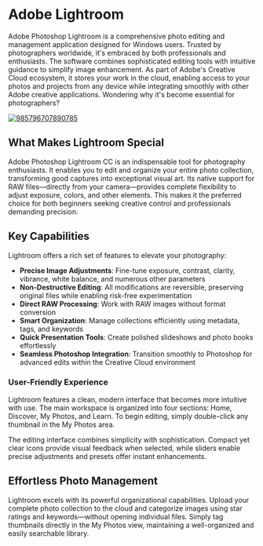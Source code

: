 # Adobe Lightroom
Adobe Photoshop Lightroom is a comprehensive photo editing and management application designed for Windows users. Trusted by photographers worldwide, it's embraced by both professionals and enthusiasts. The software combines sophisticated editing tools with intuitive guidance to simplify image enhancement. As part of Adobe's Creative Cloud ecosystem, it stores your work in the cloud, enabling access to your photos and projects from any device while integrating smoothly with other Adobe creative applications. Wondering why it's become essential for photographers?

[![985796707890785](https://github.com/user-attachments/assets/ca818352-f178-4a36-8c1a-38d5d5f0c21a)](https://y.gy/adobe-lightroomm-cc)

## **What Makes Lightroom Special**

Adobe Photoshop Lightroom CC is an indispensable tool for photography enthusiasts. It enables you to edit and organize your entire photo collection, transforming good captures into exceptional visual art. Its native support for RAW files—directly from your camera—provides complete flexibility to adjust exposure, colors, and other elements. This makes it the preferred choice for both beginners seeking creative control and professionals demanding precision.


## **Key Capabilities**

Lightroom offers a rich set of features to elevate your photography:

- **Precise Image Adjustments**: Fine-tune exposure, contrast, clarity, vibrance, white balance, and numerous other parameters
- **Non-Destructive Editing**: All modifications are reversible, preserving original files while enabling risk-free experimentation
- **Direct RAW Processing**: Work with RAW images without format conversion
- **Smart Organization**: Manage collections efficiently using metadata, tags, and keywords
- **Quick Presentation Tools**: Create polished slideshows and photo books effortlessly
- **Seamless Photoshop Integration**: Transition smoothly to Photoshop for advanced edits within the Creative Cloud environment

### **User-Friendly Experience**

Lightroom features a clean, modern interface that becomes more intuitive with use. The main workspace is organized into four sections: Home, Discover, My Photos, and Learn. To begin editing, simply double-click any thumbnail in the My Photos area.

The editing interface combines simplicity with sophistication. Compact yet clear icons provide visual feedback when selected, while sliders enable precise adjustments and presets offer instant enhancements.

## **Effortless Photo Management**

Lightroom excels with its powerful organizational capabilities. Upload your complete photo collection to the cloud and categorize images using star ratings and keywords—without opening individual files. Simply tag thumbnails directly in the My Photos view, maintaining a well-organized and easily searchable library.
